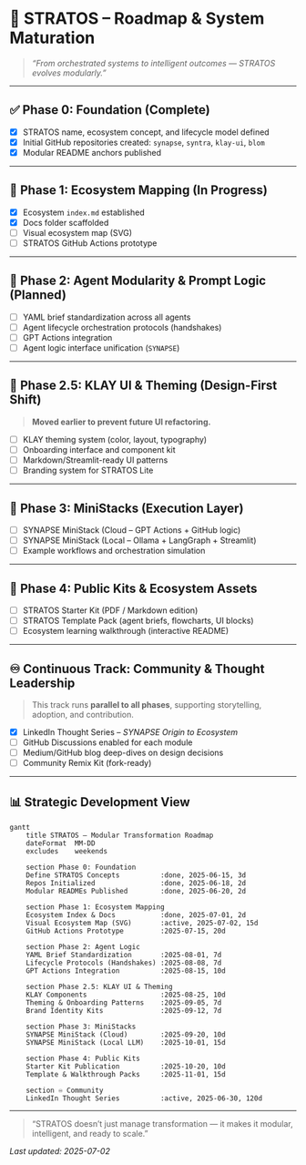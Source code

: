 # 🚀 STRATOS – Roadmap & System Maturation

> *“From orchestrated systems to intelligent outcomes — STRATOS evolves modularly.”*

---

## ✅ Phase 0: Foundation (Complete)
- [x] STRATOS name, ecosystem concept, and lifecycle model defined  
- [x] Initial GitHub repositories created: `synapse`, `syntra`, `klay-ui`, `blom`  
- [x] Modular README anchors published  

---

## 🔄 Phase 1: Ecosystem Mapping (In Progress)
- [x] Ecosystem `index.md` established  
- [x] Docs folder scaffolded  
- [ ] Visual ecosystem map (SVG)  
- [ ] STRATOS GitHub Actions prototype  

---

## 🧠 Phase 2: Agent Modularity & Prompt Logic (Planned)
- [ ] YAML brief standardization across all agents  
- [ ] Agent lifecycle orchestration protocols (handshakes)  
- [ ] GPT Actions integration  
- [ ] Agent logic interface unification (`SYNAPSE`)  

---

## 🎨 Phase 2.5: KLAY UI & Theming (Design-First Shift)
> **Moved earlier to prevent future UI refactoring.**
- [ ] KLAY theming system (color, layout, typography)  
- [ ] Onboarding interface and component kit  
- [ ] Markdown/Streamlit-ready UI patterns  
- [ ] Branding system for STRATOS Lite  

---

## 🧪 Phase 3: MiniStacks (Execution Layer)
- [ ] SYNAPSE MiniStack (Cloud – GPT Actions + GitHub logic)  
- [ ] SYNAPSE MiniStack (Local – Ollama + LangGraph + Streamlit)  
- [ ] Example workflows and orchestration simulation  

---

## 📘 Phase 4: Public Kits & Ecosystem Assets
- [ ] STRATOS Starter Kit (PDF / Markdown edition)  
- [ ] STRATOS Template Pack (agent briefs, flowcharts, UI blocks)  
- [ ] Ecosystem learning walkthrough (interactive README)  

---

## ♾️ Continuous Track: Community & Thought Leadership
> This track runs **parallel to all phases**, supporting storytelling, adoption, and contribution.

- [x] LinkedIn Thought Series – *SYNAPSE Origin to Ecosystem*  
- [ ] GitHub Discussions enabled for each module  
- [ ] Medium/GitHub blog deep-dives on design decisions  
- [ ] Community Remix Kit (fork-ready)  

---

## 📊 Strategic Development View

```mermaid
gantt
    title STRATOS – Modular Transformation Roadmap
    dateFormat  MM-DD
    excludes    weekends

    section Phase 0: Foundation
    Define STRATOS Concepts          :done, 2025-06-15, 3d
    Repos Initialized                :done, 2025-06-18, 2d
    Modular READMEs Published        :done, 2025-06-20, 2d

    section Phase 1: Ecosystem Mapping
    Ecosystem Index & Docs           :done, 2025-07-01, 2d
    Visual Ecosystem Map (SVG)       :active, 2025-07-02, 15d
    GitHub Actions Prototype         :2025-07-15, 20d

    section Phase 2: Agent Logic
    YAML Brief Standardization       :2025-08-01, 7d
    Lifecycle Protocols (Handshakes) :2025-08-08, 7d
    GPT Actions Integration          :2025-08-15, 10d

    section Phase 2.5: KLAY UI & Theming
    KLAY Components                  :2025-08-25, 10d
    Theming & Onboarding Patterns    :2025-09-05, 7d
    Brand Identity Kits              :2025-09-12, 7d

    section Phase 3: MiniStacks
    SYNAPSE MiniStack (Cloud)        :2025-09-20, 10d
    SYNAPSE MiniStack (Local LLM)    :2025-10-01, 15d

    section Phase 4: Public Kits
    Starter Kit Publication          :2025-10-20, 10d
    Template & Walkthrough Packs     :2025-11-01, 15d

    section ♾️ Community
    LinkedIn Thought Series          :active, 2025-06-30, 120d
```

---

>“STRATOS doesn’t just manage transformation — it makes it modular, intelligent, and ready to scale.”

*Last updated: 2025-07-02*
